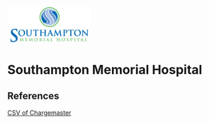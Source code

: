 # ![Southampton Memorial Hospital](https://raw.githubusercontent.com/jalbertbowden/virginia-hospital-costs-open-data/master/img/southampton-memorial-hospital-logo-2.jpg)  
# Southampton Memorial Hospital  

## References  

[CSV of Chargemaster](https://www.smhfranklin.com/Uploads/Public/Documents/charge-masters/162CDM.csv)  
